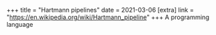 +++
title = "Hartmann pipelines"
date = 2021-03-06
[extra]
link = "https://en.wikipedia.org/wiki/Hartmann_pipeline"
+++
A programming language

